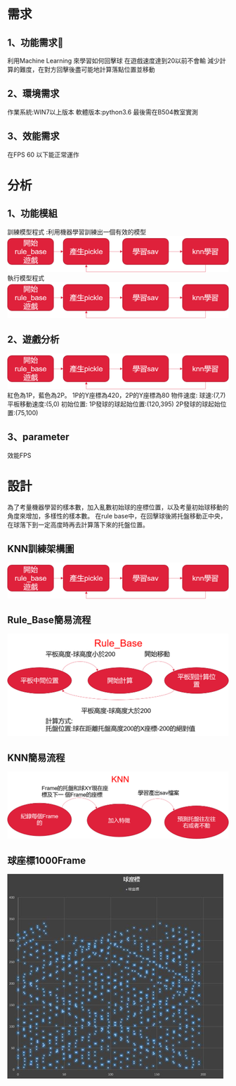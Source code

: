 
  # 需求
  ## 1、功能需求	
利用Machine Learning 來學習如何回擊球
在遊戲速度達到20以前不會輸
減少計算的難度，在對方回擊後盡可能地計算落點位置並移動
## 2、環境需求
作業系統:WIN7以上版本
軟體版本:python3.6
最後需在B504教室實測
## 3、效能需求
在FPS 60 以下能正常運作

  # 分析
   ## 1、功能模組 
  訓練模型程式 :利用機器學習訓練出一個有效的模型
 ![image](https://github.com/TsaiHaoWei/Machine-Learning/blob/master/Hw3/Hw3_%E6%9E%B6%E6%A7%8B%E5%9C%96.png) 
執行模型程式
 ![image](https://github.com/TsaiHaoWei/Machine-Learning/blob/master/Hw3/Hw3_%E6%9E%B6%E6%A7%8B%E5%9C%96.png) 
     
 ## 2、遊戲分析
   ![image](https://github.com/TsaiHaoWei/Machine-Learning/blob/master/Hw3/Hw3_%E6%9E%B6%E6%A7%8B%E5%9C%96.png) 
    紅色為1P，藍色為2P。
    1P的Y座標為420，2P的Y座標為80
    物件速度:
    球速:(7,7)
    平板移動速度:(5,0)
    初始位置:
    1P發球的球起始位置:(120,395)
    2P發球的球起始位置:(75,100)

     
 ## 3、parameter 
  
   效能FPS
   
 # 設計
  為了考量機器學習的樣本數，加入亂數初始球的座標位置，以及考量初始球移動的角度來增加，多樣性的樣本數。
  在rule base中，在回擊球後將托盤移動正中央，在球落下到一定高度時再去計算落下來的托盤位置。
## KNN訓練架構圖
 ![image](https://github.com/TsaiHaoWei/Machine-Learning/blob/master/Hw3/Hw3_%E6%9E%B6%E6%A7%8B%E5%9C%96.png) 
## Rule_Base簡易流程
 ![image](https://github.com/TsaiHaoWei/Machine-Learning/blob/master/Hw3/HW3_%E6%B5%81%E7%A8%8B.png)
## KNN簡易流程
 ![image](https://github.com/TsaiHaoWei/Machine-Learning/blob/master/Hw3/HW3_Knn%E6%B5%81%E7%A8%8B.png)
## 球座標1000Frame
  ![image](https://github.com/TsaiHaoWei/Machine-Learning/blob/master/Hw3/%E7%90%83%E5%BA%A7%E6%A8%991000Frame.JPG)
